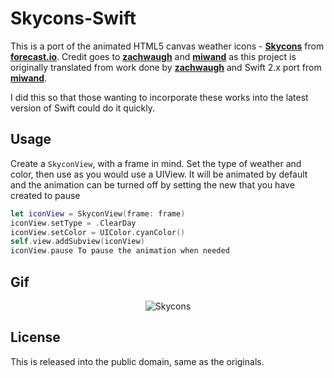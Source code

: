 # Skycons-Swift

This is a port of the animated HTML5 canvas weather icons - [**Skycons**](http://darkskyapp.github.io/skycons/) from [**forecast.io**](http://forecast.io). Credit goes to [**zachwaugh**](https://github.com/zachwaugh/cocoa-skycons) and [**miwand**](https://github.com/miwand/Skycons-Swift) as this project is originally translated from work done by [**zachwaugh**](https://github.com/zachwaugh/cocoa-skycons) and Swift 2.x port from [**miwand**](https://github.com/miwand/Skycons-Swift).

I did this so that those wanting to incorporate these works into the latest version of Swift could do it quickly.

## Usage

Create a `SkyconView`, with a frame in mind. Set the type of weather and color, then use as you would use a UIView. It will be animated by default and the animation can be turned off by setting the new that you have created to pause 

```Swift
let iconView = SkyconView(frame: frame)
iconView.setType = .ClearDay
iconView.setColor = UIColor.cyanColor()
self.view.addSubview(iconView)
iconView.pause To pause the animation when needed
```

## Gif

<p align="center">
  <img src="https://github.com/marklise/Skycons-Swift/blob/master/skycons-Gif.gif" alt="Skycons"/>
</p>


## License

This is released into the public domain, same as the originals.
